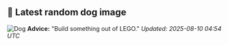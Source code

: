## 🐶 Latest random dog image
![Dog](https://images.dog.ceo/breeds/collie-border/pippin4.jpg)
**Advice:** "Build something out of LEGO."
*Updated: 2025-08-10 04:54 UTC*
